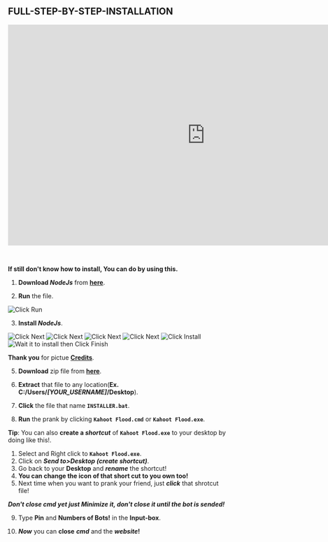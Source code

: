 ## FULL-STEP-BY-STEP-INSTALLATION

<p align="center">
  <iframe width="900" height="506" src="https://www.youtube.com/embed/9aZ6-GfU-Aw" title="YouTube video player" frameborder="0" allow="accelerometer; autoplay; clipboard-write; encrypted-media; gyroscope; picture-in-picture" allowfullscreen></iframe>
</p>
<br>

**If still don't know how to install, You can do by using this.**

1. **Download *NodeJs*** from [**here**](https://nodejs.org/dist/v16.10.0/node-v16.10.0-x64.msi).

2. **Run** the file.

![Click Run](https://cdn.guru99.com/images/NodeJS/010716_0458_DownloadIns2.png)

3. **Install *NodeJs***.

![Click Next](https://cdn.guru99.com/images/NodeJS/010716_0458_DownloadIns3.png)
![Click Next](https://cdn.guru99.com/images/NodeJS/010716_0458_DownloadIns4.png)
![Click Next](https://cdn.guru99.com/images/NodeJS/010716_0458_DownloadIns5.png)
![Click Next](https://cdn.guru99.com/images/NodeJS/010716_0458_DownloadIns6.png)
![Click Install](https://cdn.guru99.com/images/NodeJS/010716_0458_DownloadIns7.png)
![Wait it to install then Click Finish](https://cdn.guru99.com/images/NodeJS/010716_0458_DownloadIns8.png)

**Thank you** for pictue [**Credits**](https://www.guru99.com/download-install-node-js.html).

5. **Download** zip file from [**here**](https://github.com/Pekgame/kahoot-flooder/archive/refs/heads/main.zip).

6. **Extract** that file to any location(**Ex. C:/Users/*[YOUR_USERNAME]*/Desktop**).

7. **Click** the file that name **`INSTALLER.bat`**.

8. **Run** the prank by clicking **`Kahoot Flood.cmd`** or **`Kahoot Flood.exe`**.

**Tip**: You can also **create a *shortcut*** of **`Kahoot Flood.exe`** to your desktop by doing like this!.
   1. Select and Right click to **`Kahoot Flood.exe`**.
   2. Click on ***Send to>Desktop (create shortcut)***.
   3. Go back to your **Desktop** and ***rename*** the shortcut!
   4. **You can change the icon of that short cut to you own too!**
   5. Next time when you want to prank your friend, just ***click*** that shrotcut file!

***Don't close cmd yet just Minimize it, don't close it until the bot is sended!***

9. Type **Pin** and **Numbers of Bots!** in the **Input-box**.

10. ***Now*** you can **close** ***cmd*** and the ***website*!**
